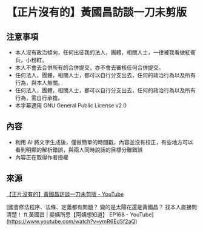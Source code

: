# 【正片沒有的】黃國昌訪談一刀未剪版

## 注意事項
 - 本人沒有政治傾向，任何出征我的法人，團體，相關人士，一律被我看做紅衛兵，小粉紅。
 - 本人不會去合併所有的合併提交，亦不會去審核任何合併提交。
 - 任何法人，團體，相關人士，都可以自行分支出去，任何的政治行為以及所有行為，與本人無關。
 - 任何法人，團體，相關人士，都可以自行分支出去，任何的政治行為以及所有行為，需自行承擔。
 - 本字幕適用 GNU General Public License v2.0

## 內容
 - 利用 AI 將文字生成後，僅做簡單的時間戳，內容並沒有校正，有些地方可以看到明顯的解析錯誤，與兩人同時說話的目標分離錯誤
 - 內容正在取得作者授權


## 來源
[【正片沒有的】黃國昌訪談一刀未剪版 - YouTube](https://www.youtube.com/watch?v=yfwXL_sJTlI)

[國會修法程序、法條、定義都有問題？ 變的是太陽花還是黃國昌？ 找本人直接問清楚！ ft.黃國昌 | 斐姨所思【阿姨想知道】 EP168 - YouTube]
(https://www.youtube.com/watch?v=ymR6Ed5f2aQ)
